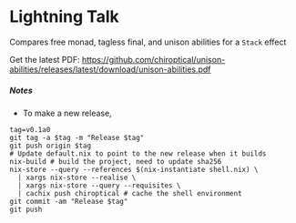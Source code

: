 # Lightning Talk

Compares free monad, tagless final, and unison abilities for a `Stack` effect

Get the latest PDF: https://github.com/chiroptical/unison-abilities/releases/latest/download/unison-abilities.pdf

##### Notes

- To make a new release,

```
tag=v0.1a0
git tag -a $tag -m "Release $tag"
git push origin $tag
# Update default.nix to point to the new release when it builds
nix-build # build the project, need to update sha256
nix-store --query --references $(nix-instantiate shell.nix) \
  | xargs nix-store --realise \
  | xargs nix-store --query --requisites \
  | cachix push chiroptical # cache the shell environment
git commit -am "Release $tag"
git push
```
